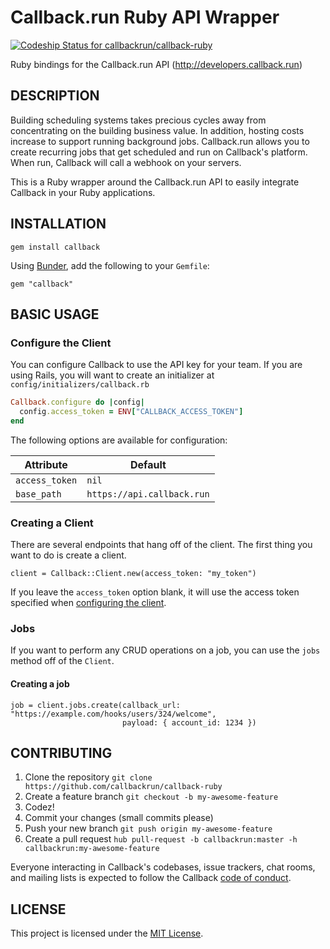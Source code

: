 Callback.run Ruby API Wrapper
=============================

[ ![Codeship Status for callbackrun/callback-ruby](https://app.codeship.com/projects/2c3b5c50-fd0e-0134-c7bc-22bf4c6edae4/status?branch=master)](https://app.codeship.com/projects/211937)

Ruby bindings for the Callback.run API (http://developers.callback.run)

## DESCRIPTION

Building scheduling systems takes precious cycles away from concentrating on the building business value. In addition, hosting costs increase to support running background jobs. Callback.run allows you to create recurring jobs that get scheduled and run on Callback's platform. When run, Callback will call a webhook on your servers.

This is a Ruby wrapper around the Callback.run API to easily integrate Callback in your Ruby applications.

## INSTALLATION

```
gem install callback
```

Using [Bunder](http://bundler.io/), add the following to your `Gemfile`:

```
gem "callback"
```

## BASIC USAGE

### Configure the Client

You can configure Callback to use the API key for your team. If you are using Rails, you will want to create an initializer at `config/initializers/callback.rb`

```ruby
Callback.configure do |config|
  config.access_token = ENV["CALLBACK_ACCESS_TOKEN"]
end
```

The following options are available for configuration:

| Attribute      | Default                    |
|----------------|----------------------------|
| `access_token` | `nil`                      |
| `base_path`    | `https://api.callback.run` |

### Creating a Client

There are several endpoints that hang off of the client. The first thing you want to do is create a client.

```
client = Callback::Client.new(access_token: "my_token")
```

If you leave the `access_token` option blank, it will use the access token specified when [configuring the client](#configuring-the-client).

### Jobs

If you want to perform any CRUD operations on a job, you can use the `jobs` method off of the `Client`.

#### Creating a job

```
job = client.jobs.create(callback_url: "https://example.com/hooks/users/324/welcome",
                         payload: { account_id: 1234 })
```

## CONTRIBUTING

1. Clone the repository `git clone https://github.com/callbackrun/callback-ruby`
1. Create a feature branch `git checkout -b my-awesome-feature`
1. Codez!
1. Commit your changes (small commits please)
1. Push your new branch `git push origin my-awesome-feature`
1. Create a pull request `hub pull-request -b callbackrun:master -h callbackrun:my-awesome-feature`

Everyone interacting in Callback's codebases, issue trackers, chat rooms, and mailing lists is expected to follow the Callback [code of conduct](CODE_OF_CONDUCT.md).

## LICENSE

This project is licensed under the [MIT License](LICENSE.md).
